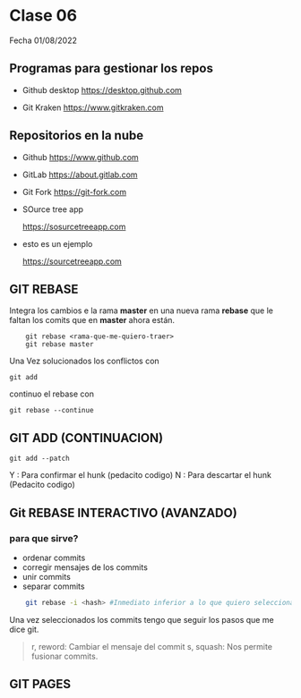 # Clase 06
Fecha 01/08/2022


## Programas para gestionar los repos 

* Github desktop
    https://desktop.github.com

* Git Kraken
    https://www.gitkraken.com

## Repositorios en la nube

* Github
     https://www.github.com
* GitLab
    https://about.gitlab.com

* Git Fork
    https://git-fork.com

* SOurce tree app

    https://sosurcetreeapp.com

* esto es un ejemplo

    https://sourcetreeapp.com

    
## GIT REBASE

Integra los cambios e la rama **master** en una nueva rama **rebase** que le faltan los comits que en **master** ahora están.

        git rebase <rama-que-me-quiero-traer>
        git rebase master

Una Vez solucionados los conflictos con

    git add

continuo  el rebase con 

    git rebase --continue


## GIT ADD (CONTINUACION)

    git add --patch


Y : Para confirmar el hunk (pedacito codigo)
N : Para descartar el hunk (Pedacito codigo)

## Git REBASE  INTERACTIVO (AVANZADO)

### para que sirve?

* ordenar commits
* corregir mensajes de los commits
* unir commits
* separar commits
```sh
    git rebase -i <hash> #Inmediato inferior a lo que quiero seleccionar
```
Una vez seleccionados los commits tengo que seguir los pasos que me dice git.

>r, reword: Cambiar el mensaje del commit
>s, squash: Nos permite fusionar commits.


## GIT PAGES



